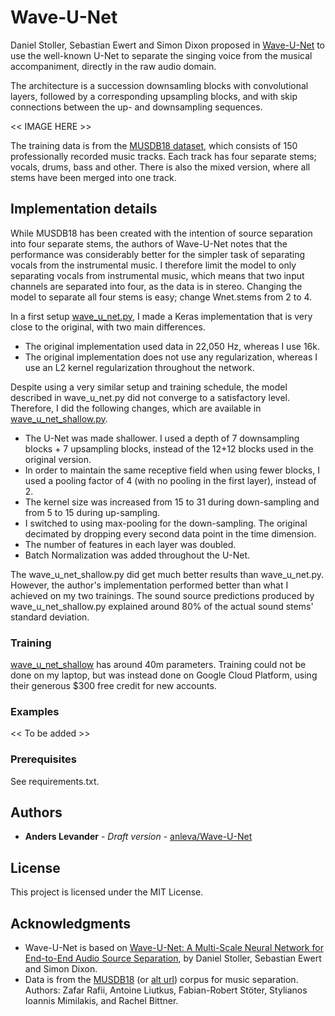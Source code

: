 # Wave-U-Net

Daniel Stoller, Sebastian Ewert and Simon Dixon proposed in [Wave-U-Net](https://arxiv.org/abs/1806.03185) to use the well-known U-Net to separate the singing voice from the musical accompaniment, directly in the raw audio domain.

The architecture is a succession downsamling blocks with convolutional layers, followed by a corresponding upsampling blocks, and with skip connections between the up- and downsampling sequences.

<< IMAGE HERE >>

The training data is from the [MUSDB18 dataset](https://sigsep.github.io/datasets/musdb.html), which consists of 150 professionally recorded music tracks. Each track has four separate stems; vocals, drums, bass and other. There is also the mixed version, where all stems have been merged into one track.

## Implementation details

While MUSDB18 has been created with the intention of source separation into four separate stems, the authors of Wave-U-Net notes that the performance was considerably better for the simpler task of separating vocals from the instrumental music. I therefore limit the model to only separating vocals from instrumental music, which means that two input channels are separated into four, as the data is in stereo. Changing the model to separate all four stems is easy; change Wnet.stems from 2 to 4.

In a first setup [wave_u_net.py](https://github.com/anleva/Wave-U-Net/blob/master/wave_u_net.py), I made a Keras implementation that is very close to the original, with two main differences.
* The original implementation used data in 22,050 Hz, whereas I use 16k.
* The original implementation does not use any regularization, whereas I use an L2 kernel regularization throughout the network.

Despite using a very similar setup and training schedule, the model described in wave_u_net.py did not converge to a satisfactory level.
Therefore, I did the following changes, which are available in [wave_u_net_shallow.py](https://github.com/anleva/Wave-U-Net/blob/master/wave_u_net_shallow.py).

* The U-Net was made shallower. I used a depth of 7 downsampling blocks + 7 upsampling blocks, instead of the 12+12 blocks used in the original version.
* In order to maintain the same receptive field when using fewer blocks, I used a pooling factor of 4 (with no pooling in the first layer), instead of 2.
* The kernel size was increased from 15 to 31 during down-sampling and from 5 to 15 during up-sampling.
* I switched to using max-pooling for the down-sampling. The original decimated by dropping every second data point in the time dimension.
* The number of features in each layer was doubled.
* Batch Normalization was added throughout the U-Net.

The wave_u_net_shallow.py did get much better results than wave_u_net.py. However, the author's implementation performed better than what I achieved on my two trainings. 
The sound source predictions produced by wave_u_net_shallow.py explained around 80% of the actual sound stems' standard deviation.

### Training
[wave_u_net_shallow](https://github.com/anleva/Wave-U-Net/blob/master/wave_u_net_shallow.py) has around 40m parameters. Training could not be done on my laptop, but was instead done on Google Cloud Platform, using their generous $300 free credit for new accounts.

### Examples

<< To be added >>

### Prerequisites

See requirements.txt.

## Authors

* **Anders Levander** - *Draft version* - [anleva/Wave-U-Net](https://github.com/anleva/Wave-U-Net)

## License

This project is licensed under the MIT License.

## Acknowledgments

* Wave-U-Net is based on [Wave-U-Net: A Multi-Scale Neural Network for End-to-End Audio Source Separation](https://arxiv.org/abs/1806.03185), by Daniel Stoller, Sebastian Ewert and Simon Dixon.
* Data is from the [MUSDB18](https://doi.org/10.5281/zenodo.1117372) (or [alt url](https://sigsep.github.io/datasets/musdb.html)) corpus for music separation. Authors: Zafar Rafii, Antoine Liutkus, Fabian-Robert Stöter, Stylianos Ioannis Mimilakis, and Rachel Bittner.
